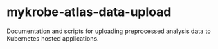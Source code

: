 # mykrobe-atlas-data-upload
Documentation and scripts for uploading preprocessed analysis data to Kubernetes hosted applications.
